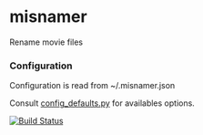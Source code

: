 # misnamer 
Rename movie files

### Configuration
Configuration is read from ~/.misnamer.json

Consult [config_defaults.py](misnamer/config_defaults.py) for availables options.

[![Build Status](https://travis-ci.org/ygreenc/misnamer.svg?branch=master)](https://travis-ci.org/ygreenc/misnamer)
